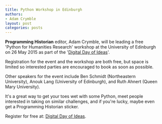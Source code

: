 ```yaml
---
title: Python Workshop in Edinburgh
authors:
- Adam Crymble
layout: post
categories: posts
---
```


__Programming Historian__ editor, Adam Crymble, will be leading a free 'Python for Humanities Research' workshop at the University of Edinburgh on 26 May 2015 as part of the '[Digital Day of Ideas][]'. 

Registration for the event and the workshop are both free, but space is limited so interested parties are encouraged to book as soon as possible.

Other speakers for the event include Ben Schmidt (Northeastern University), Anouk Lang (University of Edinburgh), and Ruth Ahnert (Queen Mary University).

It's a great way to get your toes wet with some Python, meet people interested in taking on similar challenges, and if you're lucky, maybe even get a Programming Historian sticker.

Register for free at: [Digital Day of Ideas][].

  [Digital Day of Ideas]: https://www.eventbrite.co.uk/e/digital-day-of-ideas-2015-tickets-16428789953
